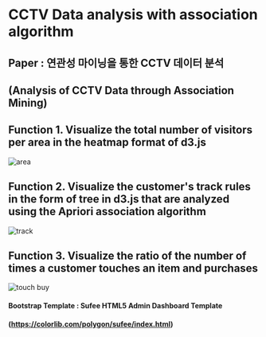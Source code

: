 # CCTV Data analysis with association algorithm

## Paper : 연관성 마이닝을 통한 CCTV 데이터 분석
## (Analysis of CCTV Data through Association Mining)

## Function 1. Visualize the total number of visitors per area in the heatmap format of d3.js
![area](https://user-images.githubusercontent.com/32334366/54002038-a45a7b00-4190-11e9-952a-1af2acceb66f.png)

## Function 2. Visualize the customer's track rules in the form of tree in d3.js that are analyzed using the Apriori association algorithm
![track](https://user-images.githubusercontent.com/32334366/54002054-ad4b4c80-4190-11e9-9dd2-7eb40958712f.png)

## Function 3. Visualize the ratio of the number of times a customer touches an item and purchases
![touch buy](https://user-images.githubusercontent.com/32334366/54002072-bb996880-4190-11e9-8659-adaa8c7a5fd3.png)

#### Bootstrap Template : Sufee HTML5 Admin Dashboard Template
#### (https://colorlib.com/polygon/sufee/index.html)
